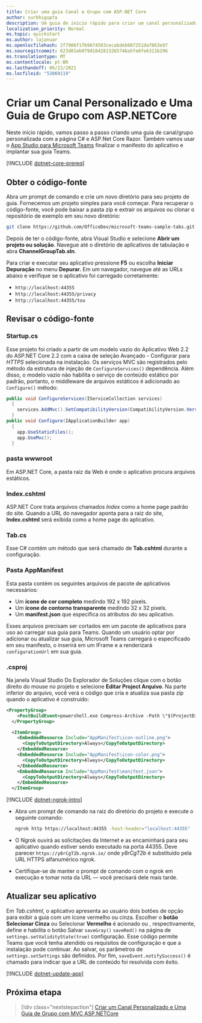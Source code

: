 ```yaml
---
title: Criar uma guia Canal e Grupo com ASP.NET Core
author: surbhigupta
description: Um guia de início rápido para criar um canal personalizado e uma guia de grupo com ASP.NET Core.
localization_priority: Normal
ms.topic: quickstart
ms.author: lajanuar
ms.openlocfilehash: 2f7906f1fb9874503cecabdeb607251daf863e97
ms.sourcegitcommit: 623d81eb079d1842813265746a5fe0fe6311b196
ms.translationtype: MT
ms.contentlocale: pt-BR
ms.lasthandoff: 06/22/2021
ms.locfileid: "53069119"
---
```

# <a name="create-a-custom-channel-and-group-tab-with-aspnetcore"></a>Criar um Canal Personalizado e Uma Guia de Grupo com ASP.NETCore

Neste início rápido, vamos passo a passo criando uma guia de canal/grupo personalizada com a página C# e ASP.Net Core Razor. Também vamos usar o [App Studio para Microsoft Teams](~/concepts/build-and-test/app-studio-overview.md) finalizar o manifesto do aplicativo e implantar sua guia Teams.

[!INCLUDE [dotnet-core-prereq](~/includes/tabs/dotnet-core-prereq.md)]

## <a name="get-the-source-code"></a>Obter o código-fonte

Abra um prompt de comando e crie um novo diretório para seu projeto de guia. Fornecemos um projeto simples para você começar. Para recuperar o código-fonte, você pode baixar a pasta zip e extrair os arquivos ou clonar o repositório de exemplo em seu novo diretório:

```bash
git clone https://github.com/OfficeDev/microsoft-teams-sample-tabs.git
```

Depois de ter o código-fonte, abra Visual Studio e selecione **Abrir um projeto ou solução**. Navegue até o diretório de aplicativos de tabulação e abra **ChannelGroupTab.sln**.

Para criar e executar seu aplicativo pressione **F5** ou escolha **Iniciar Depuração** no menu **Depurar.** Em um navegador, navegue até as URLs abaixo e verifique se o aplicativo foi carregado corretamente:

- `http://localhost:44355`
- `http://localhost:44355/privacy`
- `http://localhost:44355/tou`

## <a name="review-the-source-code"></a>Revisar o código-fonte

### <a name="startupcs"></a>Startup.cs

Esse projeto foi criado a partir de um modelo vazio do Aplicativo Web 2.2 do ASP.NET Core 2.2 com a caixa de seleção Avançado - Configurar para *HTTPS* selecionada na instalação. Os serviços MVC são registrados pelo método da estrutura de injeção de `ConfigureServices()` dependência. Além disso, o modelo vazio não habilita o serviço de conteúdo estático por padrão, portanto, o middleware de arquivos estáticos é adicionado ao `Configure()` método:

```csharp
public void ConfigureServices(IServiceCollection services)
  {
    services.AddMvc().SetCompatibilityVersion(CompatibilityVersion.Version_2_2);
  }
public void Configure(IApplicationBuilder app)
  {
    app.UseStaticFiles();
    app.UseMvc();
  }
```

### <a name="wwwroot-folder"></a>pasta wwwroot

Em ASP.NET Core, a pasta raiz da Web é onde o aplicativo procura arquivos estáticos.

### <a name="indexcshtml"></a>Index.cshtml

ASP.NET Core trata arquivos chamados *Index* como a home page padrão do site. Quando a URL do navegador aponta para a raiz do site, **Index.cshtml** será exibida como a home page do aplicativo.

### <a name="tabcs"></a>Tab.cs

Esse C# contém um método que será chamado de **Tab.cshtml** durante a configuração.

### <a name="appmanifest-folder"></a>Pasta AppManifest

Esta pasta contém os seguintes arquivos de pacote de aplicativos necessários:

- Um **ícone de cor completo** medindo 192 x 192 pixels.
- Um **ícone de contorno transparente** medindo 32 x 32 pixels.
- Um **manifest.json** que especifica os atributos do seu aplicativo.

Esses arquivos precisam ser cortados em um pacote de aplicativos para uso ao carregar sua guia para Teams. Quando um usuário optar por adicionar ou atualizar sua guia, Microsoft Teams carregará o especificado em seu manifesto, o inserirá em um IFrame e a renderizará `configurationUrl` em sua guia.

### <a name="csproj"></a>.csproj

Na janela Visual Studio Do Explorador de Soluções clique com o botão direito do mouse no projeto e selecione **Editar Project Arquivo**. Na parte inferior do arquivo, você verá o código que cria e atualiza sua pasta zip quando o aplicativo é construído:

```xml
<PropertyGroup>
    <PostBuildEvent>powershell.exe Compress-Archive -Path \"$(ProjectDir)AppManifest\*\" -DestinationPath \"$(TargetDir)tab.zip\" -Force</PostBuildEvent>
  </PropertyGroup>

  <ItemGroup>
    <EmbeddedResource Include="AppManifest\icon-outline.png">
      <CopyToOutputDirectory>Always</CopyToOutputDirectory>
    </EmbeddedResource>
    <EmbeddedResource Include="AppManifest\icon-color.png">
      <CopyToOutputDirectory>Always</CopyToOutputDirectory>
    </EmbeddedResource>
    <EmbeddedResource Include="AppManifest\manifest.json">
      <CopyToOutputDirectory>Always</CopyToOutputDirectory>
    </EmbeddedResource>
  </ItemGroup>
```

[!INCLUDE [dotnet-ngrok-intro](~/includes/tabs/dotnet-ngrok-intro.md)]

- Abra um prompt de comando na raiz do diretório do projeto e execute o seguinte comando:

    ```bash
    ngrok http https://localhost:44355 -host-header="localhost:44355"
    ```

- O Ngrok ouvirá as solicitações da Internet e as encaminhará para seu aplicativo quando estiver sendo executado na porta 44355. Deve parecer `https://y8rCgT2b.ngrok.io/` onde *y8rCgT2b* é substituído pela URL HTTPS alfanumérico ngrok.

- Certifique-se de manter o prompt de comando com o ngrok em execução e tomar nota da URL — você precisará dele mais tarde.

## <a name="update-your-application"></a>Atualizar seu aplicativo

Em *Tab.cshtml,* o aplicativo apresenta ao usuário dois botões de opção para exibir a guia com um ícone vermelho ou cinza. Escolher o **botão Selecionar Cinza** ou Selecionar **Vermelho** é acionado ou , respectivamente, define e habilita o botão Salvar `saveGray()` `saveRed()` na página de `settings.setValidityState(true)` configuração.  Esse código permite Teams que você tenha atendido os requisitos de configuração e que a instalação pode continuar. Ao salvar, os parâmetros de `settings.setSettings` são definidos. Por fim, `saveEvent.notifySuccess()` é chamado para indicar que a URL de conteúdo foi resolvida com êxito.

[!INCLUDE [dotnet-update-app](~/includes/tabs/dotnet-update-chan-grp-app.md)]

## <a name="next-step"></a>Próxima etapa

> [!div class="nextstepaction"]
> [Criar um Canal Personalizado e Uma Guia de Grupo com MVC ASP.NETCore](~/tabs/quickstarts/create-channel-group-tab-dotnet-core-mvc.md)
